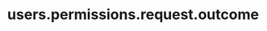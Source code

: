 ---
layout: ResourceOverview
title: users.permissions.request.outcome
description: Overview
schema: users.permissions.request.outcome
api: users
---